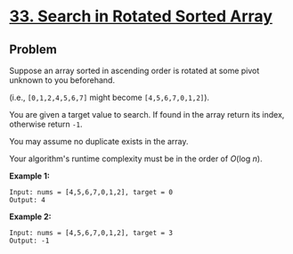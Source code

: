 # [33. Search in Rotated Sorted Array](https://leetcode.com/problems/search-in-rotated-sorted-array/)

## Problem

Suppose an array sorted in ascending order is rotated at some pivot unknown to you beforehand.

(i.e., `[0,1,2,4,5,6,7]` might become `[4,5,6,7,0,1,2]`).

You are given a target value to search. If found in the array return its index, otherwise return `-1`.

You may assume no duplicate exists in the array.

Your algorithm's runtime complexity must be in the order of *O*(log *n*).

**Example 1:**

    Input: nums = [4,5,6,7,0,1,2], target = 0
    Output: 4

**Example 2:**

    Input: nums = [4,5,6,7,0,1,2], target = 3
    Output: -1